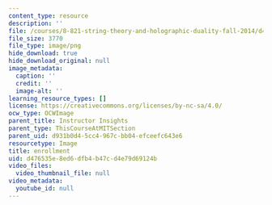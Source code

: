 ```yaml
---
content_type: resource
description: ''
file: /courses/8-821-string-theory-and-holographic-duality-fall-2014/d476535e8ed6dfb4b47cd4e79d69124b_24.png
file_size: 3770
file_type: image/png
hide_download: true
hide_download_original: null
image_metadata:
  caption: ''
  credit: ''
  image-alt: ''
learning_resource_types: []
license: https://creativecommons.org/licenses/by-nc-sa/4.0/
ocw_type: OCWImage
parent_title: Instructor Insights
parent_type: ThisCourseAtMITSection
parent_uid: d931b0d4-5cc4-967c-bb04-efceefc643e6
resourcetype: Image
title: enrollment
uid: d476535e-8ed6-dfb4-b47c-d4e79d69124b
video_files:
  video_thumbnail_file: null
video_metadata:
  youtube_id: null
---
```

